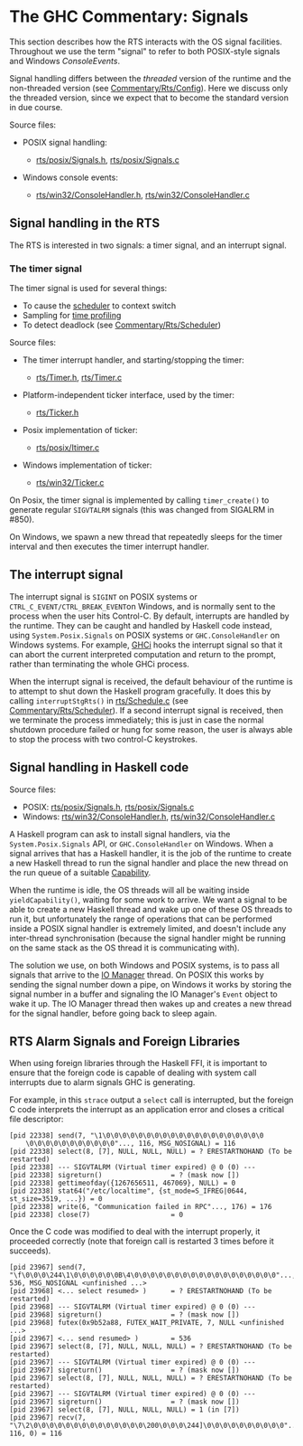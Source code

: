 # The GHC Commentary: Signals


This section describes how the RTS interacts with the OS signal facilities.  Throughout we use the term "signal" to refer to both POSIX-style signals and Windows *ConsoleEvents*.


Signal handling differs between the *threaded* version of the runtime and the non-threaded version (see [Commentary/Rts/Config](commentary/rts/config)).  Here we discuss only the threaded version, since we expect that to become the standard version in due course.


Source files:

- POSIX signal handling:

  - [rts/posix/Signals.h](/ghc/ghc/tree/master/ghc/rts/posix/Signals.h), [rts/posix/Signals.c](/trac/ghc/browser/ghc/rts/posix/Signals.c)
- Windows console events:

  - [rts/win32/ConsoleHandler.h](/ghc/ghc/tree/master/ghc/rts/win32/ConsoleHandler.h), [rts/win32/ConsoleHandler.c](/trac/ghc/browser/ghc/rts/win32/ConsoleHandler.c)

## Signal handling in the RTS


The RTS is interested in two signals: a timer signal, and an interrupt signal.

### The timer signal


 
The timer signal is used for several things:

- To cause the [scheduler](commentary/rts/scheduler) to context switch
- Sampling for [time profiling](commentary/profiling)
- To detect deadlock (see [Commentary/Rts/Scheduler](commentary/rts/scheduler))


Source files:

- The timer interrupt handler, and starting/stopping the timer:

  - [rts/Timer.h](/ghc/ghc/tree/master/ghc/rts/Timer.h), [rts/Timer.c](/trac/ghc/browser/ghc/rts/Timer.c)
- Platform-independent ticker interface, used by the timer:

  - [rts/Ticker.h](/ghc/ghc/tree/master/ghc/rts/Ticker.h)
- Posix implementation of ticker:

  - [rts/posix/Itimer.c](/ghc/ghc/tree/master/ghc/rts/posix/Itimer.c)
- Windows implementation of ticker:

  - [rts/win32/Ticker.c](/ghc/ghc/tree/master/ghc/rts/win32/Ticker.c)


On Posix, the timer signal is implemented by calling `timer_create()` to generate regular `SIGVTALRM` signals (this was changed from SIGALRM in #850).


On Windows, we spawn a new thread that repeatedly sleeps for the timer interval and then executes the timer interrupt handler.

## The interrupt signal


The interrupt signal is `SIGINT` on POSIX systems or `CTRL_C_EVENT/CTRL_BREAK_EVENT`on Windows, and is normally sent to the process when the user hits Control-C.   By default, interrupts are handled by the runtime.  They can be caught and handled by Haskell code instead, using `System.Posix.Signals` on POSIX systems or `GHC.ConsoleHandler` on Windows systems.  For example, [GHCi](commentary/compiler/backends/GHCi) hooks the interrupt signal so that it can abort the current interpreted computation and return to the prompt, rather than terminating the whole GHCi process.


When the interrupt signal is received, the default behaviour of the runtime is to attempt to shut down the Haskell program gracefully.  It does this by calling `interruptStgRts()` in [rts/Schedule.c](/ghc/ghc/tree/master/ghc/rts/Schedule.c) (see [Commentary/Rts/Scheduler](commentary/rts/scheduler#shutting-down)).  If a second interrupt signal is received, then we terminate the process immediately; this is just in case the normal shutdown procedure failed or hung for some reason, the user is always able to stop the process with two control-C keystrokes.

## Signal handling in Haskell code


Source files:

- POSIX: [rts/posix/Signals.h](/ghc/ghc/tree/master/ghc/rts/posix/Signals.h), [rts/posix/Signals.c](/trac/ghc/browser/ghc/rts/posix/Signals.c)
- Windows: [rts/win32/ConsoleHandler.h](/ghc/ghc/tree/master/ghc/rts/win32/ConsoleHandler.h), [rts/win32/ConsoleHandler.c](/trac/ghc/browser/ghc/rts/win32/ConsoleHandler.c)


A Haskell program can ask to install signal handlers, via the `System.Posix.Signals` API, or `GHC.ConsoleHandler` on Windows.  When a signal arrives that has a Haskell handler, it is the job of the runtime to create a new Haskell thread to run the signal handler and place the new thread on the run queue of a suitable [Capability](commentary/rts/scheduler#capabilities).


When the runtime is idle, the OS threads will all be waiting inside `yieldCapability()`, waiting for some work to arrive.  We want a signal to be able to create a new Haskell thread and wake up one of these OS threads to run it, but unfortunately the range of operations that can be performed inside a POSIX signal handler is extremely limited, and doesn't include any inter-thread synchronisation (because the signal handler might be running on the same stack as the OS thread it is communicating with).


The solution we use, on both Windows and POSIX systems, is to pass all signals that arrive to the [IO Manager](commentary/rts/io-manager) thread.  On POSIX this works by sending the signal number down a pipe, on Windows it works by storing the signal number in a buffer and signaling the IO Manager's `Event` object to wake it up.  The IO Manager thread then wakes up and creates a new thread for the signal handler, before going back to sleep again.

## RTS Alarm Signals and Foreign Libraries


When using foreign libraries through the Haskell FFI, it is important
to ensure that the foreign code is capable of dealing with system call
interrupts due to alarm signals GHC is generating.


For example, in this `strace` output
a `select` call is interrupted, but the foreign C code interprets the
interrupt as an application error and closes a critical file
descriptor:

```wiki
[pid 22338] send(7, "\1\0\0\0\0\0\0\0\0\0\0\0\0\0\0\0\0\0\0\0\0
    \0\0\0\0\0\0\0\0\0\0\0"..., 116, MSG_NOSIGNAL) = 116
[pid 22338] select(8, [7], NULL, NULL, NULL) = ? ERESTARTNOHAND (To be restarted)
[pid 22338] --- SIGVTALRM (Virtual timer expired) @ 0 (0) ---
[pid 22338] sigreturn()                 = ? (mask now [])
[pid 22338] gettimeofday({1267656511, 467069}, NULL) = 0
[pid 22338] stat64("/etc/localtime", {st_mode=S_IFREG|0644, st_size=3519, ...}) = 0
[pid 22338] write(6, "Communication failed in RPC"..., 176) = 176
[pid 22338] close(7)                    = 0
```


Once the C code was modified to deal with the interrupt properly, it
proceeded correctly (note that foreign call is restarted 3 times before it succeeds).

```wiki
[pid 23967] send(7, "\f\0\0\0\244\1\0\0\0\0\0\0B\4\0\0\0\0\0\0\0\0\0\0\0\0\0\0\0\0\0\0"..., 536, MSG_NOSIGNAL <unfinished ...>
[pid 23968] <... select resumed> )      = ? ERESTARTNOHAND (To be restarted)
[pid 23968] --- SIGVTALRM (Virtual timer expired) @ 0 (0) ---
[pid 23968] sigreturn()                 = ? (mask now [])
[pid 23968] futex(0x9b52a88, FUTEX_WAIT_PRIVATE, 7, NULL <unfinished ...>
[pid 23967] <... send resumed> )        = 536
[pid 23967] select(8, [7], NULL, NULL, NULL) = ? ERESTARTNOHAND (To be restarted)
[pid 23967] --- SIGVTALRM (Virtual timer expired) @ 0 (0) ---
[pid 23967] sigreturn()                 = ? (mask now [])
[pid 23967] select(8, [7], NULL, NULL, NULL) = ? ERESTARTNOHAND (To be restarted)
[pid 23967] --- SIGVTALRM (Virtual timer expired) @ 0 (0) ---
[pid 23967] sigreturn()                 = ? (mask now [])
[pid 23967] select(8, [7], NULL, NULL, NULL) = 1 (in [7])
[pid 23967] recv(7, "\7\2\0\0\0\0\0\0\0\0\0\0\0\0\0\0\200\0\0\0\244]\0\0\0\0\0\0\0\0\0\0"..., 116, 0) = 116
```